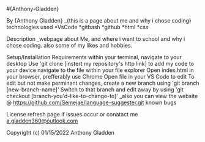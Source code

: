 #{Anthony-Gladden}

By {Anthony Gladden}
_{this is a page about me and why i chose coding}
technologies used
*VsCode *gitbash *github *html *css

Description
_webpage about Me, and where i went to school and why i chose coding. also some of my likes and hobbies.

Setup/Installation Requirements
within your terminal, navigate to your desktop
Use 'git clone [instert my repository's http link] to add my code to your device
navigate to the file within your file explorer
Open index.html in your browser, prefferably use Chrome
Open file in your VS Code to edit
To edit but not make perminant changes, create a new branch using 'git branch [new-branch-name]'
Switch to that branch and edit away by using 'git checkout [branch-you'd-like-to-change-to]'
_also you can view the website @ https://github.com/Semejae/language-suggester.git
known bugs


License
refresh page if issues occur or conatact me a.gladden360@outlook.com

Copyright (c) 01/15/2022 Anthony Gladden